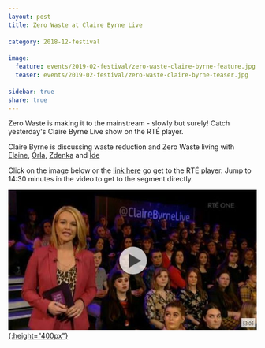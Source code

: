 ```yaml
---
layout: post
title: Zero Waste at Claire Byrne Live

category: 2018-12-festival

image:
  feature: events/2019-02-festival/zero-waste-claire-byrne-feature.jpg
  teaser: events/2019-02-festival/zero-waste-claire-byrne-teaser.jpg

sidebar: true
share: true
---
```


Zero Waste is making it to the mainstream - slowly but surely! Catch yesterday's Claire Byrne Live show on the RTÉ player.

Claire Byrne is discussing waste reduction and Zero Waste living with [Elaine](https://www.instagram.com/livinglightlyinireland/), [Orla](https://www.instagram.com/weeyawoo/), [Zdenka](https://www.instagram.com/comingtozero/) and [Íde](https://www.instagram.com/itseasyifyouwantto/)

Click on the image below or the [link here](https://www.rte.ie/news/player/claire-byrne-live-web/2019/0114/) go get to the RTÉ player. Jump to 14:30 minutes in the video to get to the segment directly. 

[![Zero Waste at Claire Byrne Live](/images/events/2019-02-festival/zero-waste-claire-byrne-link.jpg "Zero Waste at Claire Byrne Live"){:height="400px"}](https://www.rte.ie/news/player/claire-byrne-live-web/2019/0114/)<br>